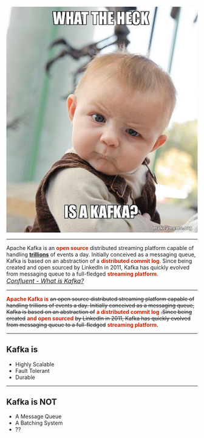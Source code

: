 
![what the heck](./images/what-the-heck.jpg)

---

Apache Kafka is an <span style="color:#c82506">**open source**</span> distributed streaming platform capable of handling <span style="color:#c82506">**[trillions](https://www.confluent.io/blog/apache-kafka-hits-1-1-trillion-messages-per-day-joins-the-4-comma-club)**</span> of events a day. Initially conceived as a messaging queue, Kafka is based on an abstraction of a <span style="color:#c82506">**distributed commit log**</span>. Since being created and open sourced by LinkedIn in 2011, Kafka has quickly evolved from messaging queue to a full-fledged <span style="color:#c82506">**streaming platform**</span>.</br><span style="font-size: 16px">_[Confluent - What is Kafka?](https://www.confluent.io/what-is-apache-kafka/)_</span>

---

<span style="color:#c82506">**Apache Kafka is**</span>
~~an open source distributed streaming platform capable of handling trillions of events a day. Initially conceived as a messaging queue, Kafka is based on an abstraction of~~
<span style="color:#c82506">**a distributed commit log**</span>
~~.Since being created~~
<span style="color:#c82506">**and open sourced**</span>
~~by LinkedIn in 2011, Kafka has quickly evolved from messaging queue to a full-fledged~~
<span style="color:#c82506">**streaming platform.**</span>

---

## Kafka is

* Highly Scalable
* Fault Tolerant
* Durable

---

## Kafka is NOT

* A Message Queue
* A Batching System
* ??
